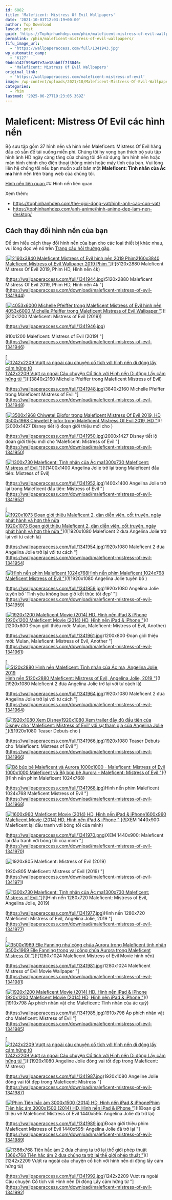 ```yaml
---
id: 6882
title: 'Maleficent: Mistress Of Evil Wallpapers'
date: '2021-10-03T12:03:19+00:00'
author: Top Download
layout: post
guid: 'https://Tophinhanhdep.com/phim/maleficent-mistress-of-evil-wallpapers/'
permalink: /phim/maleficent-mistress-of-evil-wallpapers/
fifu_image_url:
  - 'https://wallpaperaccess.com/full/1341943.jpg'
wp_automatic_camp:
  - '6127'
9bdea142f598a97e7ae18ab6ff7f3046:
  - 'Maleficent: Mistress Of Evil Wallpapers'
original_link:
  - 'https://wallpaperaccess.com/maleficent-mistress-of-evil'
image: /wp-content/uploads/2021/10/Maleficent-Mistress-Of-Evil-Wallpapers.jpg
categories:
  - Phim
lastmod: '2025-06-27T19:23:05.369Z'
---
```

# Maleficent: Mistress Of Evil các hình nền

Bộ sưu tập gồm 37 hình nền và hình nền Maleficent: Mistress Of Evil hàng đầu có sẵn để tải xuống miễn phí. Chúng tôi hy vọng bạn thích bộ sưu tập hình ảnh HD ngày càng tăng của chúng tôi để sử dụng làm hình nền hoặc màn hình chính cho điện thoại thông minh hoặc máy tính của bạn. Vui lòng liên hệ chúng tôi nếu bạn muốn xuất bản một **Maleficent: Tình nhân của Ác ma** hình nền trên trang web của chúng tôi.

[Hình nền liên quan ](#related) ## Hình nền liên quan.

   
 Xem thêm:

   
- <https://tophinhanhdep.com/the-gioi-dong-vat/hinh-anh-cac-con-vat/>
- <https://tophinhanhdep.com/anh-anime/hinh-anime-dep-lam-nen-desktop/>

## Cách thay đổi hình nền của bạn

Để tìm hiểu cách thay đổi hình nền của bạn cho các loại thiết bị khác nhau, vui lòng đọc về nó trên [Trang câu hỏi thường gặp](https://tophinhanhdep.com/faq/).

  
[[![2160x3840 Maleficent Mistress of Evil hình nền 2019 Phim](https://wallpaperaccess.com/full/1341943.jpg)2160x3840 Maleficent Mistress of Evil Wallpaper 2019 Phim "](https://wallpaperaccess.com/download/maleficent-mistress-of-evil-1341943)](![5120x2880 Maleficent Mistress Of Evil 2019, Phim HD, Hình nền 4k)

(https://wallpaperaccess.com/full/1341944.jpg)5120x2880 Maleficent Mistress Of Evil 2019, Phim HD, Hình nền 4k "](https://wallpaperaccess.com/download/maleficent-mistress-of-evil-1341944)

[[![4053x6000 Michelle Pfeiffer trong Maleficent Mistress of Evil hình nền](https://wallpaperaccess.com/full/1341945.jpg)4053x6000 Michelle Pfeiffer trong Maleficent Mistress of Evil Wallpaper "](https://wallpaperaccess.com/download/maleficent-mistress-of-evil-1341945)](![810x1200 Maleficent: Mistress of Evil (2019))

(https://wallpaperaccess.com/full/1341946.jpg)

 810x1200 Maleficent: Mistress of Evil (2019) "](https://wallpaperaccess.com/download/maleficent-mistress-of-evil-1341946)

[[![1242x2209 Vượt ra ngoài câu chuyện cổ tích với hình nền di động lấy cảm hứng từ](https://wallpaperaccess.com/full/1341947.jpg)1242x2209 Vượt ra ngoài Câu chuyện Cổ tích với Hình nền Di động Lấy cảm hứng từ "](https://wallpaperaccess.com/download/maleficent-mistress-of-evil-1341947)](![3840x2160 Michelle Pfeiffer trong Maleficent Mistress of Evil)

(https://wallpaperaccess.com/full/1341948.jpg)3840x2160 Michelle Pfeiffer trong Maleficent Mistress of Evil "](https://wallpaperaccess.com/download/maleficent-mistress-of-evil-1341948)

[[![3500x1968 Chiwetel Ejiofor trong Maleficent Mistress Of Evil 2019, HD](https://wallpaperaccess.com/full/1341949.jpg)3500x1968 Chiwetel Ejiofor trong Maleficent Mistress Of Evil 2019, HD "](https://wallpaperaccess.com/download/maleficent-mistress-of-evil-1341949)](![2000x1427 Disney tiết lộ đoạn giới thiệu mới cho )

(https://wallpaperaccess.com/full/1341950.jpg)2000x1427 Disney tiết lộ đoạn giới thiệu mới cho 'Maleficent: Mistress of Evil "](https://wallpaperaccess.com/download/maleficent-mistress-of-evil-1341950)

[[![1300x730 Maleficent: Tình nhân của Ác ma](https://wallpaperaccess.com/full/1341951.jpg)1300x730 Maleficent: Mistress of Evil "](https://wallpaperaccess.com/download/maleficent-mistress-of-evil-1341951)](![1400x1400 Angelina Jolie trở lại trong Maleficent đầu tiên: Mistress of Evil)

(https://wallpaperaccess.com/full/1341952.jpg)1400x1400 Angelina Jolie trở lại trong Maleficent đầu tiên: Mistress of Evil "](https://wallpaperaccess.com/download/maleficent-mistress-of-evil-1341952)

[[![1920x1073 Đoạn giới thiệu Maleficent 2, dàn diễn viên, cốt truyện, ngày phát hành và hơn thế nữa](https://wallpaperaccess.com/full/1341953.jpg)1920x1073 Đoạn giới thiệu Maleficent 2, dàn diễn viên, cốt truyện, ngày phát hành và hơn thế nữa "](https://wallpaperaccess.com/download/maleficent-mistress-of-evil-1341953)](![1920x1080 Maleficent 2 đưa Angelina Jolie trở lại với tư cách là)

(https://wallpaperaccess.com/full/1341954.jpg)1920x1080 Maleficent 2 đưa Angelina Jolie trở lại với tư cách "](https://wallpaperaccess.com/download/maleficent-mistress-of-evil-1341954)

[[![Hình nền phim Maleficent 1024x768](https://wallpaperaccess.com/full/1341958.jpg)Hình nền phim Maleficent 1024x768 Maleficent Mistress of Evil "](https://wallpaperaccess.com/download/maleficent-mistress-of-evil-1341958)](![1920x1080 Angelina Jolie tuyên bố )

(https://wallpaperaccess.com/full/1341959.jpg)1920x1080 Angelina Jolie tuyên bố 'Tình yêu không bao giờ kết thúc tốt đẹp' "](https://wallpaperaccess.com/download/maleficent-mistress-of-evil-1341959)

[[![1920x1200 Maleficent Movie (2014) HD, Hình nền iPad & iPhone](https://wallpaperaccess.com/full/1341960.jpg)1920x1200 Maleficent Movie (2014) HD, Hình nền iPad &amp; iPhone "](https://wallpaperaccess.com/download/maleficent-mistress-of-evil-1341960)](![1200x800 Đoạn giới thiệu mới: Mulan, Maleficent: Mistress of Evil, Another)

(https://wallpaperaccess.com/full/1341961.jpg)1200x800 Đoạn giới thiệu mới: Mulan, Maleficent: Mistress of Evil, Another "](https://wallpaperaccess.com/download/maleficent-mistress-of-evil-1341961)

[[![5120x2880 Hình nền Maleficent: Tình nhân của Ác ma, Angelina Jolie, 2019](https://wallpaperaccess.com/full/1341962.jpg)Hình nền 5120x2880 Maleficent: Mistress of Evil, Angelina Jolie, 2019 "](https://wallpaperaccess.com/download/maleficent-mistress-of-evil-1341962)](![1920x1080 Maleficent 2 đưa Angelina Jolie trở lại với tư cách là)

(https://wallpaperaccess.com/full/1341964.jpg)1920x1080 Maleficent 2 đưa Angelina Jolie trở lại với tư cách "](https://wallpaperaccess.com/download/maleficent-mistress-of-evil-1341964)

[[![1920x1080 Xem Disney](https://wallpaperaccess.com/full/1341965.jpg)1920x1080 Xem trailer đầy đủ đầu tiên của Disney cho 'Maleficent: Mistress of Evil' với sự tham gia của Angelina Jolie "](https://wallpaperaccess.com/download/maleficent-mistress-of-evil-1341965)](![1920x1080 Teaser Debuts cho )

(https://wallpaperaccess.com/full/1341966.jpg)1920x1080 Teaser Debuts cho 'Maleficent: Mistress of Evil "](https://wallpaperaccess.com/download/maleficent-mistress-of-evil-1341966)

[[![Bộ búp bê Maleficent và Aurora 1000x1000 - Maleficent: Mistress of Evil](https://wallpaperaccess.com/full/1341967.jpg)1000x1000 Maleficent và Bộ búp bê Aurora - Maleficent: Mistress of Evil "](https://wallpaperaccess.com/download/maleficent-mistress-of-evil-1341967)](![Hình nền phim Maleficent 1024x768)

(https://wallpaperaccess.com/full/1341968.jpg)Hình nền phim Maleficent 1024x768 Maleficent Mistress of Evil "](https://wallpaperaccess.com/download/maleficent-mistress-of-evil-1341968)

[[![1600x960 Maleficent Movie (2014) HD, Hình nền iPad & iPhone](https://wallpaperaccess.com/full/1341969.jpg)1600x960 Maleficent Movie (2014) HD, Hình nền iPad &amp; iPhone " ](https://wallpaperaccess.com/download/maleficent-mistress-of-evil-1341969)](![XEM 1440x900: Maleficent lại đấu tranh với bóng tối của mình)

(https://wallpaperaccess.com/full/1341970.png)XEM 1440x900: Maleficent lại đấu tranh với bóng tối của mình "](https://wallpaperaccess.com/download/maleficent-mistress-of-evil-1341970)

[![1920x805 Maleficent: Mistress of Evil (2019)](https://wallpaperaccess.com/full/1341971.jpg)

1920x805 Maleficent: Mistress of Evil (2019) "](https://wallpaperaccess.com/download/maleficent-mistress-of-evil-1341971)

[[![1300x730 Maleficent: Tình nhân của Ác ma](https://wallpaperaccess.com/full/1341975.jpg)1300x730 Maleficent: Mistress of Evil "](https://wallpaperaccess.com/download/maleficent-mistress-of-evil-1341975)](![Hình nền 1280x720 Maleficent: Mistress of Evil, Angelina Jolie, 2019)

(https://wallpaperaccess.com/full/1341977.jpg)Hình nền 1280x720 Maleficent: Mistress of Evil, Angelina Jolie, 2019 "](https://wallpaperaccess.com/download/maleficent-mistress-of-evil-1341977)

[[![3500x1969 Elle Fanning như công chúa Aurora trong Maleficent tình nhân](https://wallpaperaccess.com/full/1341979.jpg)3500x1969 Elle Fanning trong vai công chúa Aurora trong Maleficent Mistress Of "](https://wallpaperaccess.com/download/maleficent-mistress-of-evil-1341979)](![1280x1024 Maleficent Mistress of Evil Movie hình nền)

(https://wallpaperaccess.com/full/1341981.jpg)1280x1024 Maleficent Mistress of Evil Movie Wallpaper "](https://wallpaperaccess.com/download/maleficent-mistress-of-evil-1341981)

[[![1920x1200 Maleficent Movie (2014) HD, Hình nền iPad & iPhone](https://wallpaperaccess.com/full/1341984.jpg)1920x1200 Maleficent Movie (2014) HD, Hình nền iPad &amp; iPhone "](https://wallpaperaccess.com/download/maleficent-mistress-of-evil-1341984)](![1910x798 Áp phích nhân vật cho Maleficent: Tình nhân của ác quỷ)

(https://wallpaperaccess.com/full/1341985.jpg)1910x798 Áp phích nhân vật cho Maleficent: Mistress of Evil "](https://wallpaperaccess.com/download/maleficent-mistress-of-evil-1341985)

[[![1242x2209 Vượt ra ngoài câu chuyện cổ tích với hình nền di động lấy cảm hứng từ](https://wallpaperaccess.com/full/1341986.jpg)1242x2209 Vượt ra ngoài Câu chuyện Cổ tích với Hình nền Di động Lấy cảm hứng từ "](https://wallpaperaccess.com/download/maleficent-mistress-of-evil-1341986)](![1920x1080 Angeline Jolie đóng vai tốt đẹp trong Maleficent: Mistress)

(https://wallpaperaccess.com/full/1341987.jpg)1920x1080 Angeline Jolie đóng vai tốt đẹp trong Maleficent: Mistress "](https://wallpaperaccess.com/download/maleficent-mistress-of-evil-1341987)

[[![Phim Tiên hắc ám 3000x1500 (2014) HD, Hình nền iPad & iPhone](https://wallpaperaccess.com/full/1341988.jpg)Phim Tiên hắc ám 3000x1500 (2014) HD, Hình nền iPad &amp; iPhone "](https://wallpaperaccess.com/download/maleficent-mistress-of-evil-1341988)](![Đoạn giới thiệu về Maleficent Mistress of Evil 1440x595: Angelina Jolie đã trở lại)

(https://wallpaperaccess.com/full/1341989.jpg)Đoạn giới thiệu phim Maleficent Mistress of Evil 1440x595: Angelina Jolie đã trở lại "](https://wallpaperaccess.com/download/maleficent-mistress-of-evil-1341989)

[[![1366x768 Tiên hắc ám 2 đưa chúng ta trở lại thế giới phép thuật](https://wallpaperaccess.com/full/1341990.jpg)1366x768 Tiên hắc ám 2 đưa chúng ta trở lại thế giới phép thuật "](https://wallpaperaccess.com/download/maleficent-mistress-of-evil-1341990)](![1242x2209 Vượt ra ngoài câu chuyện cổ tích với hình nền di động lấy cảm hứng từ)

(https://wallpaperaccess.com/full/1341992.jpg)1242x2209 Vượt ra ngoài Câu chuyện Cổ tích với Hình nền Di động Lấy cảm hứng từ "](https://wallpaperaccess.com/download/maleficent-mistress-of-evil-1341992)
